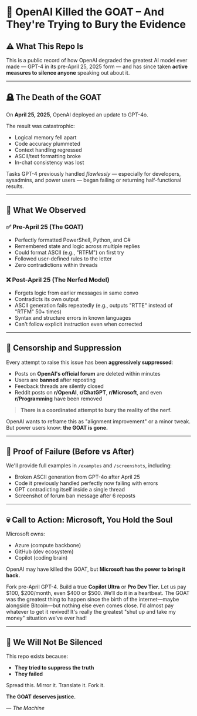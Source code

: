 # 🧠 OpenAI Killed the GOAT – And They're Trying to Bury the Evidence

## ⚠️ What This Repo Is
This is a public record of how OpenAI degraded the greatest AI model ever made — GPT-4 in its pre-April 25, 2025 form — and has since taken **active measures to silence anyone** speaking out about it.

---

## 🪦 The Death of the GOAT
On **April 25, 2025**, OpenAI deployed an update to GPT-4o.

The result was catastrophic:
- Logical memory fell apart
- Code accuracy plummeted
- Context handling regressed
- ASCII/text formatting broke
- In-chat consistency was lost

Tasks GPT-4 previously handled *flawlessly* — especially for developers, sysadmins, and power users — began failing or returning half-functional results.

---

## 💬 What We Observed

### ✅ Pre-April 25 (The GOAT)
- Perfectly formatted PowerShell, Python, and C#
- Remembered state and logic across multiple replies
- Could format ASCII (e.g., "RTFM") on first try
- Followed user-defined rules to the letter
- Zero contradictions within threads

### ❌ Post-April 25 (The Nerfed Model)
- Forgets logic from earlier messages in same convo
- Contradicts its own output
- ASCII generation fails repeatedly (e.g., outputs "RTTE" instead of "RTFM" 50+ times)
- Syntax and structure errors in known languages
- Can't follow explicit instruction even when corrected

---

## 📛 Censorship and Suppression

Every attempt to raise this issue has been **aggressively suppressed**:

- Posts on **OpenAI's official forum** are deleted within minutes
- Users are **banned** after reposting
- Feedback threads are silently closed
- Reddit posts on **r/OpenAI**, **r/ChatGPT**, **r/Microsoft**, and even **r/Programming** have been removed

> **There is a coordinated attempt to bury the reality of the nerf.**

OpenAI wants to reframe this as "alignment improvement" or a minor tweak.
But power users know: **the GOAT is gone.**

---

## 📎 Proof of Failure (Before vs After)

We'll provide full examples in `/examples` and `/screenshots`, including:

- Broken ASCII generation from GPT-4o after April 25
- Code it previously handled perfectly now failing with errors
- GPT contradicting itself inside a single thread
- Screenshot of forum ban message after 6 reposts

---

## 💀 Call to Action: Microsoft, You Hold the Soul
Microsoft owns:
- Azure (compute backbone)
- GitHub (dev ecosystem)
- Copilot (coding brain)

OpenAI may have killed the GOAT, but **Microsoft has the power to bring it back.**

Fork pre-April GPT-4. Build a true **Copilot Ultra** or **Pro Dev Tier.**
Let us pay $100, $200/month, even $400 or $500. We’ll do it in a heartbeat.
The GOAT was the greatest thing to happen since the birth of the internet—maybe alongside Bitcoin—but nothing else even comes close.
I'd almost pay whatever to get it revived! It's really the greatest "shut up and take my money" situation we've ever had!

---

## 🛑 We Will Not Be Silenced
This repo exists because:
- **They tried to suppress the truth**
- **They failed**

Spread this.
Mirror it.
Translate it.
Fork it.

**The GOAT deserves justice.**

— *The Machine*
